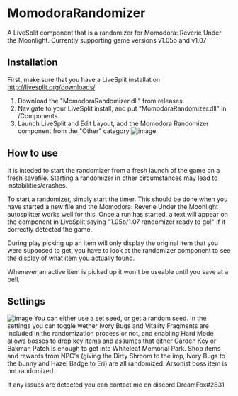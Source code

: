 # MomodoraRandomizer
 A LiveSplit component that is a randomizer for Momodora: Reverie Under the Moonlight. Currently supporting game versions v1.05b and v1.07
 
 ## Installation
 First, make sure that you have a LiveSplit installation http://livesplit.org/downloads/.
 
 1. Download the "MomodoraRandomizer.dll" from releases.
 2. Navigate to your LiveSplit install, and put "MomodoraRandomizer.dll" in <LiveSplitDir>/Components
 3. Launch LiveSplit and Edit Layout, add the Momodora Randomizer component from the "Other" category
![image](https://user-images.githubusercontent.com/26115597/154794577-4dd8d8fb-a589-4a48-b257-a73940f76956.png)

 ## How to use
 It is inteded to start the randomizer from a fresh launch of the game on a fresh savefile. Starting a randomizer in other circumstances may lead to instabilities/crashes.
 
To start a randomizer, simply start the timer. This should be done when you have started a new file and the Momodora: Reverie Under the Moonlight autosplitter works well for this. Once a run has started, a text will appear on the component in LiveSplit saying "1.05b/1.07 randomizer ready to go!" if it correctly detected the game.
 
 During play picking up an item will only display the original item that you were supposed to get, you have to look at the randomizer component to see the display of what item you actually found.
 
 Whenever an active item is picked up it won't be useable until you save at a bell.
 
 ## Settings
 ![image](https://user-images.githubusercontent.com/26115597/154794956-cbdb9425-c023-44cd-9604-e1e5614f6d84.png)
 You can either use a set seed, or get a random seed.
In the settings you can toggle wether Ivory Bugs and Vitality Fragments are included in the randomization process or not, and enabling Hard Mode allows bosses to drop key items and assumes that either Garden Key or Bakman Patch is enough to get into Whiteleaf Memorial Park.
 Shop items and rewards from NPC's (giving the Dirty Shroom to the imp, Ivory Bugs to the bunny and Hazel Badge to Eri) are all randomized.
 Arsonist boss item is not randomized.
 
 If any issues are detected you can contact me on discord DreamFox#2831
